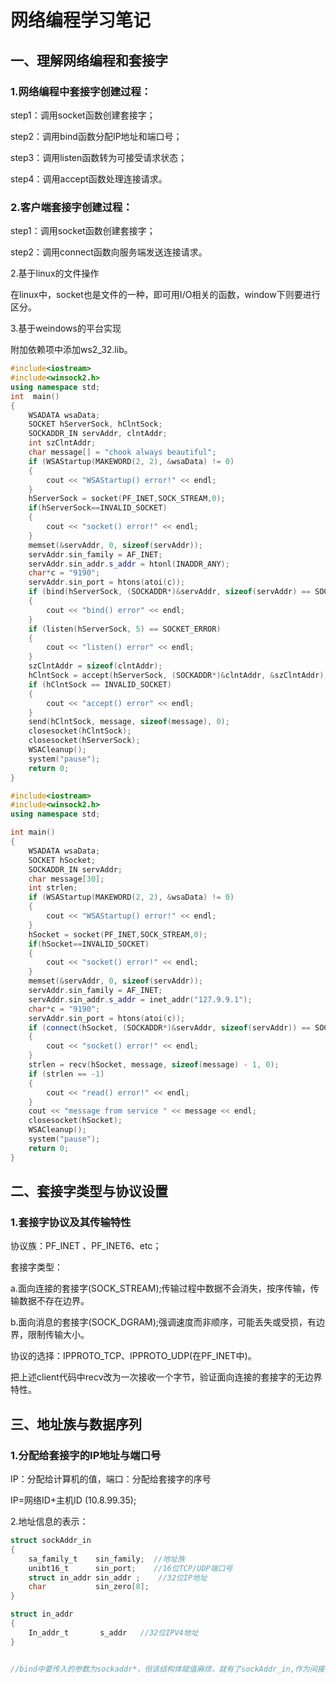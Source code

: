 # 网络编程学习笔记

## 一、理解网络编程和套接字

### 1.网络编程中套接字创建过程：

step1：调用socket函数创建套接字；

step2：调用bind函数分配IP地址和端口号；

step3：调用listen函数转为可接受请求状态；

step4：调用accept函数处理连接请求。

### 2.客户端套接字创建过程：

step1：调用socket函数创建套接字；

step2：调用connect函数向服务端发送连接请求。

2.基于linux的文件操作

在linux中，socket也是文件的一种，即可用I/O相关的函数，window下则要进行区分。

3.基于weindows的平台实现

附加依赖项中添加ws2_32.lib。

```c++
#include<iostream>
#include<winsock2.h>
using namespace std;
int  main()
{
	WSADATA wsaData;
	SOCKET hServerSock, hClntSock;
	SOCKADDR_IN servAddr, clntAddr;
	int szClntAddr;
	char message[] = "chook always beautiful";
	if (WSAStartup(MAKEWORD(2, 2), &wsaData) != 0)
	{
		cout << "WSAStartup() error!" << endl;
	}
	hServerSock = socket(PF_INET,SOCK_STREAM,0);
	if(hServerSock==INVALID_SOCKET)
	{
		cout << "socket() error!" << endl;
	}
	memset(&servAddr, 0, sizeof(servAddr));
	servAddr.sin_family = AF_INET;
	servAddr.sin_addr.s_addr = htonl(INADDR_ANY);
	char*c = "9190";
	servAddr.sin_port = htons(atoi(c));
	if (bind(hServerSock, (SOCKADDR*)&servAddr, sizeof(servAddr) == SOCKET_ERROR))
	{
		cout << "bind() error" << endl;
	}
	if (listen(hServerSock, 5) == SOCKET_ERROR)
	{
		cout << "listen() error" << endl;
	}
	szClntAddr = sizeof(clntAddr);
	hClntSock = accept(hServerSock, (SOCKADDR*)&clntAddr, &szClntAddr);
	if (hClntSock == INVALID_SOCKET)
	{
		cout << "accept() error" << endl;
	}
	send(hClntSock, message, sizeof(message), 0);
	closesocket(hClntSock);
	closesocket(hServerSock);
	WSACleanup();
	system("pause");
	return 0;
}
```

```c++
#include<iostream>
#include<winsock2.h>
using namespace std;

int main()
{
	WSADATA wsaData;
	SOCKET hSocket;
	SOCKADDR_IN servAddr;
	char message[30];
	int strlen;
	if (WSAStartup(MAKEWORD(2, 2), &wsaData) != 0)
	{
		cout << "WSAStartup() error!" << endl;
	}
	hSocket = socket(PF_INET,SOCK_STREAM,0);
	if(hSocket==INVALID_SOCKET)
	{
		cout << "socket() error!" << endl;
	}
	memset(&servAddr, 0, sizeof(servAddr));
	servAddr.sin_family = AF_INET;
	servAddr.sin_addr.s_addr = inet_addr("127.9.9.1");
	char*c = "9190";
	servAddr.sin_port = htons(atoi(c));
	if (connect(hSocket, (SOCKADDR*)&servAddr, sizeof(servAddr)) == SOCKET_ERROR)
	{
		cout << "socket() error!" << endl;
	}
	strlen = recv(hSocket, message, sizeof(message) - 1, 0);
	if (strlen == -1)
	{
		cout << "read() error!" << endl;
	}
	cout << "message from service " << message << endl;
	closesocket(hSocket);
	WSACleanup();
	system("pause");
	return 0;
}
```

## 二、套接字类型与协议设置

### 1.套接字协议及其传输特性

协议族：PF_INET 、PF_INET6、etc；

套接字类型：

a.面向连接的套接字(SOCK_STREAM);传输过程中数据不会消失，按序传输，传输数据不存在边界。

b.面向消息的套接字(SOCK_DGRAM);强调速度而非顺序，可能丢失或受损，有边界，限制传输大小。

协议的选择：IPPROTO_TCP、IPPROTO_UDP(在PF_INET中)。

把上述client代码中recv改为一次接收一个字节，验证面向连接的套接字的无边界特性。

## 三、地址族与数据序列

### 1.分配给套接字的IP地址与端口号

IP：分配给计算机的值，端口：分配给套接字的序号

IP=网络ID+主机ID (10.8.99.35);

2.地址信息的表示：

```c
struct sockAddr_in
{
    sa_family_t    sin_family;  //地址族
    unibt16_t      sin_port;    //16位TCP/UDP端口号
    struct in_addr sin_addr ;    //32位IP地址
    char           sin_zero[8];
}

struct in_addr
{
    In_addr_t       s_addr   //32位IPV4地址
}


//bind中要传入的参数为sockaddr*，但该结构体赋值麻烦，就有了sockAddr_in,作为间接抓换的媒介；
```

